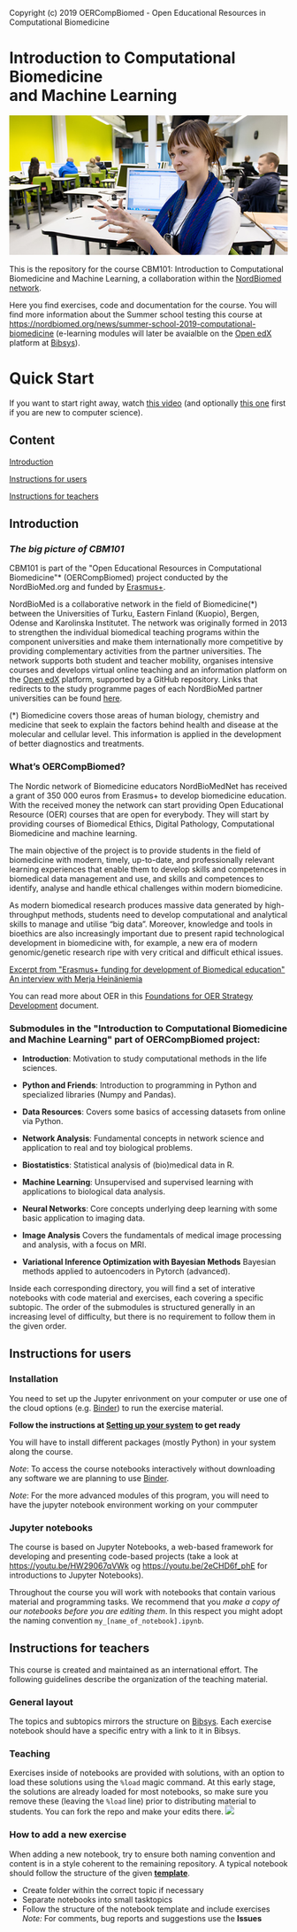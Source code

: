 Copyright (c) 2019 OERCompBiomed - Open Educational Resources in Computational Biomedicine

# Introduction to Computational Biomedicine <br> and Machine Learning

![CBM101 image](./assets/course_image_merja.jpg)

This is the repository for the course CBM101: Introduction to Computational Biomedicine and Machine Learning, a collaboration within the [NordBiomed network](https://nordbiomed.org/).

Here you find exercises, code and documentation for the course. You will find more information about the Summer school testing this course at
https://nordbiomed.org/news/summer-school-2019-computational-biomedicine (e-learning modules will later be avaialble on the [Open edX](https://open.edx.org) platform at [Bibsys](http://www.bibsys.no/en/)).


# Quick Start
If you want to start right away, watch [this video](https://youtu.be/BF9OTam4nwk) (and optionally [this one](https://youtu.be/4KpD-L8-uZQ) first if you are new to computer science). 

## Content

[Introduction](#introduction)

[Instructions for users](#instructions-for-users)

[Instructions for teachers](#instructions-for-teachers)

## Introduction

### *The big picture of CBM101*

CBM101 is part of the "Open Educational Resources in Computational Biomedicine"* (OERCompBiomed) project conducted by the NordBioMed.org and funded by [Erasmus+](http://ec.europa.eu/programmes/erasmus-plus/projects/eplus-project-details/#project/bc4e0bdb-aa64-4d5c-a7f2-26d68ec36647).

NordBioMed is a collaborative network in the field of Biomedicine(*) between the Universities of Turku, Eastern Finland (Kuopio), Bergen, Odense and Karolinska Institutet. The network was originally formed in 2013 to strengthen the individual biomedical teaching programs within the component universities and make them internationally more competitive by providing complementary activities from the partner universities. The network supports both student and teacher mobility, organises intensive courses and develops virtual online teaching and an information platform on the [Open edX](https://open.edx.org/) platform, supported by a GitHub repository.
Links that redirects to the study programme pages of each NordBioMed partner universities can be found [here](https://nordbiomed.org).

(*) Biomedicine covers those areas of human biology, chemistry and medicine that seek to explain the factors behind health and disease at the molecular and cellular level. This information is applied in the development of better diagnostics and treatments.


### What’s OERCompBiomed?

The Nordic network of Biomedicine educators NordBioMedNet has received a grant of 350 000 euros from Erasmus+ to develop biomedicine education. With the received money the network can start providing Open Educational Resource (OER) courses that are open for everybody. They will start by providing courses of Biomedical Ethics, Digital Pathology, Computational Biomedicine and machine learning.

The main objective of the project is to provide students in the field of biomedicine with modern, timely, up-to-date, and professionally relevant learning experiences that enable them to develop skills and competences in biomedical data management and use, and skills and competences to identify, analyse and handle ethical challenges within modern biomedicine.

As modern biomedical research produces massive data generated by high-throughput methods, students need to develop computational and analytical skills to manage and utilise “big data”. Moreover, knowledge and tools in bioethics are also increasingly important due to present rapid technological development in biomedicine with, for example, a new era of modern genomic/genetic research ripe with very critical and difficult ethical issues.  

[Excerpt from "Erasmus+ funding for development of Biomedical education" An interview with Merja Heinäniemia](https://www.uef.fi/en/-/erasmus-rahoitusta-biolaaketieteen-koulutuksen-kehittamiseen)


You can read more about OER in this [Foundations for OER Strategy Development](http://www.oerstrategy.org/home/read-the-doc/) document.


### Submodules in the "Introduction to Computational Biomedicine and Machine Learning" part of OERCompBiomed project:

- **Introduction**: Motivation to study computational methods in the life sciences.

- **Python and Friends**: Introduction to programming in Python and specialized libraries (Numpy and Pandas).

- **Data Resources**: Covers some basics of accessing datasets from online via Python.

- **Network Analysis**: Fundamental concepts in network science and application to real and toy biological problems. 

- **Biostatistics**: Statistical analysis of (bio)medical data in R.

- **Machine Learning**: Unsupervised and supervised learning with applications to biological data analysis.

- **Neural Networks**: Core concepts underlying deep learning with some basic application to imaging data.

- **Image Analysis** Covers the fundamentals of medical image processing and analysis, with a focus on MRI.

- **Variational Inference Optimization with Bayesian Methods** Bayesian methods applied to autoencoders in Pytorch (advanced).

Inside each corresponding directory, you will find a set of interative notebooks with code material and exercises, each covering a specific subtopic. The order of the submodules is structured generally in an increasing level of difficulty, but there is no requirement to follow them in the given order. 


## Instructions for users

### Installation
You need to set up the Jupyter enrivonment on your computer or use one of the cloud options (e.g. [Binder](mybinder.org)) to run the exercise material. 

**Follow the instructions at [Setting up your system](setup.md) to get ready**

You will have to install different packages (mostly Python) in your system along the course. 

_Note_: To access the course notebooks interactively without downloading any software we are planning to use [Binder](mybinder.org).

_Note_: For the more advanced modules of this program, you will need to have the jupyter notebook environment working on your commputer

### Jupyter notebooks
The course is based on Jupyter Notebooks, a web-based framework for developing and presenting code-based projects (take a look at https://youtu.be/HW29067qVWk og https://youtu.be/2eCHD6f_phE for introductions to Jupyter Notebooks).

Throughout the course you will work with notebooks that contain various material and programming tasks. We recommend that you *make a copy of our notebooks before you are editing them*. In this respect you might adopt the naming convention `my_[name_of_notebook].ipynb`.


## Instructions for teachers
This course is created and maintained as an international effort. The following guidelines describe the organization of the teaching material.

### General layout
The topics and subtopics mirrors the structure on [Bibsys](https://computational-biomedicine.mooc.no:18010). Each exercise notebook should have a specific entry with a link to it in Bibsys. 

### Teaching 
Exercises inside of notebooks are provided with solutions, with an option to load these solutions using the `%load` magic command. At this early stage, the solutions are already loaded for most notebooks, so make sure you remove these (leaving the `%load` line) prior to distributing material to students. You can fork the repo and make your edits there. <img src="assets/fork.png"> 

### How to add a new exercise
When adding a new notebook, try to ensure both naming convention and content is in a style coherent to the remaining repository. A typical notebook should follow the structure of the given **[template](https://github.com/oercompbiomed/CBM101/blob/master/Template-Topic/template_subtopic1/template.ipynb)**.

- Create folder within the correct topic if necessary
- Separate notebooks into small tasktopics 
- Follow the structure of the notebook template and include exercises
_Note:_ For comments, bug reports and suggestions use the __Issues__

   
